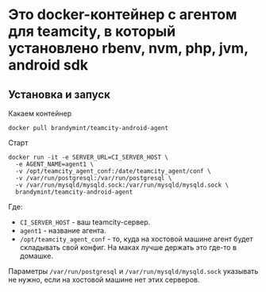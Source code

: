 # Это docker-контейнер с агентом для teamcity, в который установлено rbenv, nvm, php, jvm, android sdk

## Установка и запуск

Какаем контейнер
                                     
`docker pull brandymint/teamcity-android-agent`

Старт

```
docker run -it -e SERVER_URL=CI_SERVER_HOST \
  -e AGENT_NAME=agent1 \
  -v /opt/teamcity_agent_conf:/date/teamcity_agent/conf \
  -v /var/run/postgresql:/var/run/postgresql \
  -v /var/run/mysqld/mysqld.sock:/var/run/mysqld/mysqld.sock \
  brandymint/teamcity-android-agent
```

Где:

* `CI_SERVER_HOST` - ваш teamcity-сервер.
* `agent1` - название агента.
* `/opt/teamcity_agent_conf` - то, куда на хостовой машине агент будет складывать свой конфиг. На маках лучше держать это где-то в домашке.

Параметры `/var/run/postgresql` и `/var/run/mysqld/mysqld.sock` указывать не нужно, если на хостовой машине нет этих серверов.
